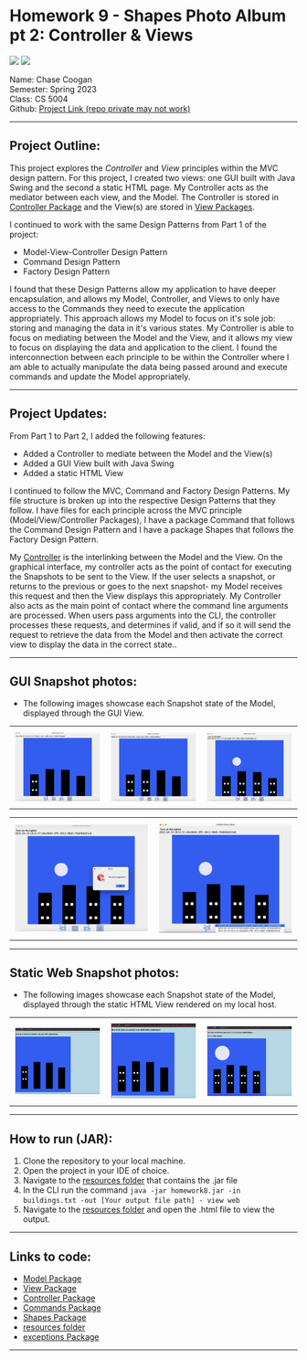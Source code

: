 # Homework 9 - Shapes Photo Album pt 2: Controller & Views
![](https://img.shields.io/badge/homework9-MVC-blue ) ![](https://img.shields.io/badge/Codestyle-Java-green)



Name: Chase Coogan\
Semester: Spring 2023\
Class: CS 5004\
Github: [Project Link (repo private may not work)](https://github.com/cwcoogan/homework9)
___
## Project Outline:                         
This project explores the _Controller_ and _View_ principles within the MVC design pattern. For this project, I created two views: one GUI built with Java Swing and the second a static HTML page. My Controller acts as the mediator between each view, and the Model. The Controller is stored in [Controller Package](src/Controller) and the View(s) are stored in [View Packages](src/View).

I continued to work with the same Design Patterns from Part 1 of the project:

* Model-View-Controller Design Pattern
* Command Design Pattern
* Factory Design Pattern

I found that these Design Patterns allow my application to have deeper encapsulation, and allows my Model, Controller, and Views to only have access to the Commands they need to execute the application appropriately. This approach allows my Model to focus on it's sole job: storing and managing the data in it's various states. My Controller is able to focus on mediating between the Model and the View, and it allows my view to focus on displaying the data and application to the client. I found the interconnection between each principle to be within the Controller where I am able to actually manipulate the data being passed around and execute commands and update the Model appropriately.
___ 
## Project Updates:

From Part 1 to Part 2, I added the following features:
* Added a Controller to mediate between the Model and the View(s)
* Added a GUI View built with Java Swing
* Added a static HTML View

I continued to follow the MVC, Command and Factory Design Patterns. My file structure is broken up into the respective Design Patterns that they follow. I have files for each principle across the MVC principle (Model/View/Controller Packages), I have a package Command that follows the Command Design Pattern and I have a package Shapes that follows the Factory Design Pattern. 

My [Controller](src/Controller) is the interlinking between the Model and the View. On the graphical interface, my controller acts as the point of contact for executing the Snapshots to be sent to the View. If the user selects a snapshot, or returns to the previous or goes to the next snapshot- my Model receives this request and then the View displays this appropriately. My Controller also acts as the main point of contact where the command line arguments are processed. When users pass arguments into the CLI, the controller processes these requests, and determines if valid, and if so it will send the request to retrieve the data from the Model and then activate the correct view to display the data in the correct state.. 

___
## GUI Snapshot photos:
* The following images showcase each Snapshot state of the Model, displayed through the GUI View.

<!-- Create a table for the first row with 3 columns -->
<table>
  <tr>
    <td style="padding: 10px;"><img src="src/images/defaultSnap.png" alt="Image 1" width="320"></td>
    <td style="padding: 10px;"><img src="src/images/snap2.png" alt="Image 2" width="320"></td>
    <td style="padding: 10px;"><img src="src/images/snap3.png" alt="Image 3" width="320"></td>
  </tr>
</table>
<!-- Create a table for the second row with 2 columns -->
<table>
  <tr>
    <td style="padding: 10px;"><img src="src/images/snap4Error.png" alt="Image 4" width="480"></td>
    <td style="padding: 10px;"><img src="src/images/snap5.png" alt="Image 5" width="480"></td>
  </tr>
</table>

___
## Static Web Snapshot photos:
* The following images showcase each Snapshot state of the Model, displayed through the static HTML View rendered on my local host.
<!-- Create a table for the first row with 3 columns -->
<table>
  <tr>
    <td style="padding: 10px;"><img src="src/images/static1.png" alt="Image 1" width="320"></td>
    <td style="padding: 10px;"><img src="src/images/static2.png" alt="Image 2" width="320"></td>
    <td style="padding: 10px;"><img src="src/images/static3.png" alt="Image 3" width="320"></td>
  </tr>
</table>

___
## How to run (JAR):
1. Clone the repository to your local machine.
2. Open the project in your IDE of choice.
3. Navigate to the [resources folder](src/resources) that contains the .jar file  
4. In the CLI run the command ```java -jar homework8.jar -in buildings.txt -out [Your output file path] - view web ```
5. Navigate to the [resources folder](src/resources) and open the .html file to view the output.
___ 
## Links to code:
* [Model Package](src/Model)
* [View Package](src/View)
* [Controller Package](src/Controller)
* [Commands Package](src/commands)
* [Shapes Package](src/shapes)
* [resources folder](src/resources)
* [exceptions Package](src/exceptions)

___ 

        









